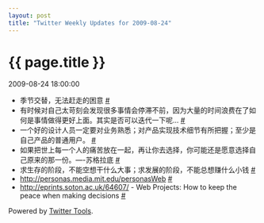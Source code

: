 ```yaml
---
layout: post
title: "Twitter Weekly Updates for 2009-08-24"
---
```


<h1> {{ page.title }} </h1> <p class='meta'>2009-08-24 18:00:00</p>

<ul class="aktt_tweet_digest">
	<li>季节交替，无法赶走的困意 <a href="http://twitter.com/Joshua_C/statuses/3513811200">#</a></li>
	<li>有时候对自己太苛刻会发现很多事情会停滞不前，因为大量的时间浪费在了如何是事情做得更好上面。其实是否可以迭代一下呢... <a href="http://twitter.com/Joshua_C/statuses/3511897331">#</a></li>
	<li>一个好的设计人员一定要对业务熟悉；对产品实现技术细节有所把握；至少是自己产品的普通用户。 <a href="http://twitter.com/Joshua_C/statuses/3511429624">#</a></li>
	<li>如果把世上每一个人的痛苦放在一起，再让你去选择，你可能还是愿意选择自己原来的那一份。—-苏格拉底 <a href="http://twitter.com/Joshua_C/statuses/3510950261">#</a></li>
	<li>求生存的阶段，不能空想干什么大事；求发展的阶段，不能总想赚什么小钱 <a href="http://twitter.com/Joshua_C/statuses/3439963366">#</a></li>
	<li><a href="http://personas.media.mit.edu/personasWeb" rel="nofollow">http://personas.media.mit.edu/personasWeb</a> <a href="http://twitter.com/Joshua_C/statuses/3417028441">#</a></li>
	<li><a href="http://eprints.soton.ac.uk/64607/" rel="nofollow">http://eprints.soton.ac.uk/64607/</a> - Web Projects: How to keep the peace when making decisions <a href="http://twitter.com/Joshua_C/statuses/3396033842">#</a></li>
</ul>
<p class="aktt_credit">Powered by <a href="http://alexking.org/projects/wordpress">Twitter Tools</a>.</p>